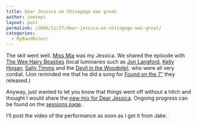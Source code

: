 ```yaml
---
title: Dear Jessica on Chicagogo was great
author: joesepi
layout: post
permalink: /2006/11/27/dear-jessica-on-chicagogo-was-great/
categories:
  - MyBandRules!
---
```

The skit went well. <a title="Miss Mia is everywhere" target="_blank" href="http://www.miapark.com">Miss Mia</a> was my Jessica. We shared the episode with <a title="They be hairy, They be Beasty" target="_blank" href="http://www.bloodshotrecords.com/artists/weehairybeasties/">The Wee Hairy Beasties</a> (local luminaries such as <a target="_blank" title="Jon Langford on Bloodshot" href="http://www.bloodshotrecords.com/artists/jonlangford">Jon Langford</a>, <a target="_blank" title="Kelly Hogan on Bloodshot" href="http://www.bloodshotrecords.com/artists/kellyhogan">Kelly Hogan</a>, <a target="_blank" title="Sally Timms on Bloodshot" href="http://www.bloodshotrecords.com/artists/sallytimms">Sally Timms</a> and the <a target="_blank" title="Devil in a Woodpile on Bloodshot" href="http://www.bloodshotrecords.com/artists/devilinawoodpile">Devil in the Woodpile</a>), who were all very cordial. (Jon reminded me that he did a song for <a title="Found Extras" target="_blank" href="http://www.foundmagazine.com/andmore">Found on the 7&#8243;</a> they released.)

Anyway, just wanted to let you know that things went off without a hitch and thought I would share the <a title="Dear Jessica for Chicagogo" target="_blank" href="/sessions/Jessicca-chicagogomix.mp3">new mix for Dear Jessica</a>. Ongoing progress can be found on the <a title="He's a session man." target="_blank" href="http://www.joesepi.com/sessions">sessions page</a>.

I&#8217;ll post the video of the performance as soon as I get it from Jake.